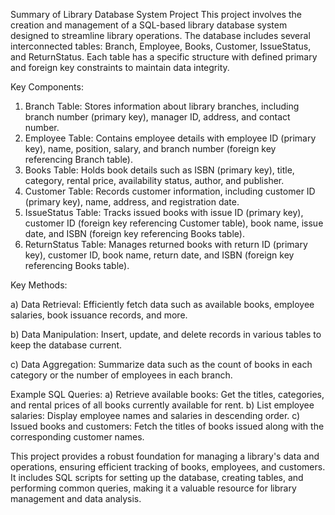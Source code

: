 Summary of Library Database System Project
This project involves the creation and management of a SQL-based library database system designed to streamline library operations. The database includes several interconnected tables: Branch, Employee, Books, Customer, IssueStatus, and ReturnStatus. Each table has a specific structure with defined primary and foreign key constraints to maintain data integrity.

Key Components:
1) Branch Table: Stores information about library branches, including branch number (primary key), manager ID, address, and contact number.
2) Employee Table: Contains employee details with employee ID (primary key), name, position, salary, and branch number (foreign key referencing Branch table).
3) Books Table: Holds book details such as ISBN (primary key), title, category, rental price, availability status, author, and publisher.
4) Customer Table: Records customer information, including customer ID (primary key), name, address, and registration date.
5) IssueStatus Table: Tracks issued books with issue ID (primary key), customer ID (foreign key referencing Customer table), book name, issue date, and ISBN (foreign key referencing Books table).
6) ReturnStatus Table: Manages returned books with return ID (primary key), customer ID, book name, return date, and ISBN (foreign key referencing Books table).

Key Methods:

a) Data Retrieval: Efficiently fetch data such as available books, employee salaries, book issuance records, and more.

b) Data Manipulation: Insert, update, and delete records in various tables to keep the database current.

c) Data Aggregation: Summarize data such as the count of books in each category or the number of employees in each branch.

Example SQL Queries:
a) Retrieve available books: Get the titles, categories, and rental prices of all books currently available for rent.
b) List employee salaries: Display employee names and salaries in descending order.
c) Issued books and customers: Fetch the titles of books issued along with the corresponding customer names.

This project provides a robust foundation for managing a library's data and operations, ensuring efficient tracking of books, employees, and customers. It includes SQL scripts for setting up the database, creating tables, and performing common queries, making it a valuable resource for library management and data analysis.






